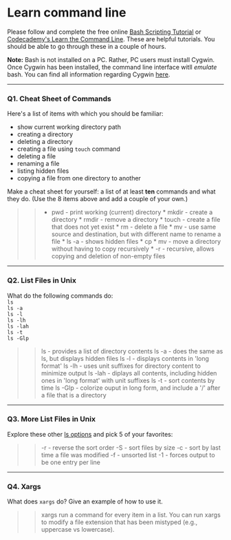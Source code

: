 # Learn command line

Please follow and complete the free online [Bash Scripting Tutorial](https://ryanstutorials.net/bash-scripting-tutorial/) or [Codecademy's Learn the Command Line](https://www.codecademy.com/learn/learn-the-command-line). These are helpful tutorials. You should be able to go through these in a couple of hours.

**Note:** Bash is not installed on a PC. Rather, PC users must install Cygwin. Once Cygwin has been installed, the command line interface witll _emulate_ bash. You can find all information regarding Cygwin [here](https://www.cygwin.com/).

---

### Q1.  Cheat Sheet of Commands  

Here's a list of items with which you should be familiar:  
* show current working directory path
* creating a directory
* deleting a directory
* creating a file using `touch` command
* deleting a file
* renaming a file
* listing hidden files
* copying a file from one directory to another

Make a cheat sheet for yourself: a list of at least **ten** commands and what they do.  (Use the 8 items above and add a couple of your own.)  

> > * pwd - print working (current) directory
    * mkdir - create a directory
    * rmdir - remove a directory
    * touch - create a file that does not yet exist
    * rm <file> - delete a file
    * mv - use same source and destination, but with different name to rename a file
    * ls -a - shows hidden files
    * cp <source> <destination>
    * mv - move a directory without having to copy recursively
    * -r - recursive, allows copying and deletion of non-empty files

---

### Q2.  List Files in Unix   

What do the following commands do:  
`ls`  
`ls -a`  
`ls -l`  
`ls -lh`  
`ls -lah`  
`ls -t`  
`ls -Glp`  

> > ls - provides a list of directory contents
    ls -a - does the same as ls, but displays hidden files
    ls -l - displays contents in 'long format'
    ls -lh - uses unit suffixes for directory content to minimize output
    ls -lah - diplays all contents, including hidden ones in 'long format' with unit suffixes
    ls -t - sort contents by time
    ls -Glp - colorize ouput in long form, and include a '/' after a file that is a directory

---

### Q3.  More List Files in Unix  

Explore these other [ls options](http://www.techonthenet.com/unix/basic/ls.php) and pick 5 of your favorites:

> > -r - reverse the sort order
    -S - sort files by size
    -c - sort by last time a file was modified
    -f - unsorted list
    -1 - forces output to be one entry per line
    

---

### Q4.  Xargs   

What does `xargs` do? Give an example of how to use it.

> > xargs run a command for every item in a list. You can run xargs to modify a file extension that has been mistyped (e.g., uppercase vs lowercase).

 

